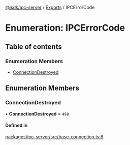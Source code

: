 [@isdk/ipc-server](../README.md) / [Exports](../modules.md) / IPCErrorCode

# Enumeration: IPCErrorCode

## Table of contents

### Enumeration Members

- [ConnectionDestroyed](IPCErrorCode.md#connectiondestroyed)

## Enumeration Members

### ConnectionDestroyed

• **ConnectionDestroyed** = ``498``

#### Defined in

[packages/ipc-server/src/base-connection.ts:8](https://github.com/isdk/ipc-server.js/blob/e240e4395923d3d90123c33159fd9e4a3e252a28/src/base-connection.ts#L8)

